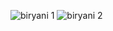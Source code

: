 ![biryani 1](https://github.com/user-attachments/assets/2a8e8a2e-d405-4b47-aa30-80b2ade6907e)
![biryani 2](https://github.com/user-attachments/assets/2275c5a9-03b9-40e7-88c1-eb7119872080)
